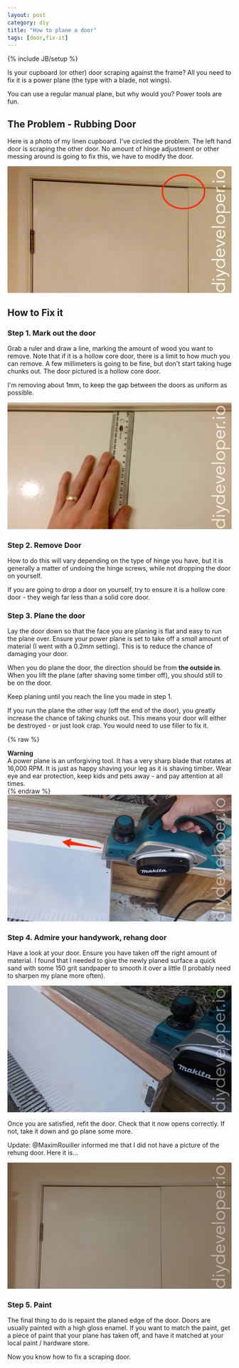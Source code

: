 ```yaml
---
layout: post
category: diy
title: "How to plane a door"
tags: [door,fix-it]
---
```

{% include JB/setup %}

Is your cupboard (or other) door scraping against the frame? All you need to fix it is a power plane (the type with a blade, not wings).

<!--more-->

You can use a regular manual plane, but why would you? Power tools are fun.

## The Problem - Rubbing Door ##

Here is a photo of my linen cupboard. I've circled the problem. The left hand door is scraping the other door. No amount of hinge adjustment or other messing around is going to fix this, we have to modify the door.

<img class="img-responsive blog-img " src="/assets/images/diy/plane-door-1.jpg" alt="Our door is too big" />

## How to Fix it ##

### Step 1. Mark out the door ###

Grab a ruler and draw a line, marking the amount of wood you want to remove. Note that if it is a hollow core door, there is a limit to how much you can remove. A few millimeters is going to be fine, but don't start taking huge chunks out. The door pictured is a hollow core door.

I'm removing about 1mm, to keep the gap between the doors as uniform as possible.

<img class="img-responsive blog-img " src="/assets/images/diy/plane-door-2.jpg" alt="marking the door" />

### Step 2. Remove Door ###

How to do this will vary depending on the type of hinge you have, but it is generally a matter of undoing the hinge screws, while not dropping the door on yourself.

If you are going to drop a door on yourself, try to ensure it is a hollow core door - they weigh far less than a solid core door.

### Step 3. Plane the door ###

Lay the door down so that the face you are planing is flat and easy to run the plane over. Ensure your power plane is set to take off a *small* amount of material (I went with a 0.2mm setting). This is to reduce the chance of damaging your door.

When you do plane the door, the direction should be from **the outside in**. When you lift the plane (after shaving some timber off), you should still to be on the door.

Keep planing until you reach the line you made in step 1.

If you run the plane the other way (off the end of the door), you greatly increase the chance of taking chunks out. This means your door will either be destroyed - or just look crap. You would need to use filler to fix it.

{% raw %}
<div class="bg-warning messagebox round"><i class="fa fa-exclamation-triangle left pad 10"></i><strong class="leftpad5">Warning</strong>
<div class="pad10">A power plane is an unforgiving tool. It has a very sharp blade that rotates at 16,000 RPM. It is just as happy shaving your leg as it is shaving timber. Wear eye and ear protection, keep kids and pets away - and pay attention at all times.</div>
</div>
{% endraw %}

<img class="img-responsive blog-img " src="/assets/images/diy/plane-door-3.jpg" alt="plane goes this way" />

### Step 4. Admire your handywork, rehang door ###

Have a look at your door. Ensure you have taken off the right amount of material. I found that I needed to give the newly planed surface a quick sand with some 150 grit sandpaper to smooth it over a little (I probably need to sharpen my plane more often).

<img class="img-responsive blog-img " src="/assets/images/diy/plane-door-4.jpg" alt="nicely doored" />

Once you are satisfied, refit the door. Check that it now opens correctly. If not, take it down and go plane some more.

Update: @MaximRouiller informed me that I did not have a picture of the rehung door. Here it is...

<img class="img-responsive blog-img " src="/assets/images/diy/plane-door-5.jpg" alt="rehung door" />

### Step 5. Paint ###

The final thing to do is repaint the planed edge of the door. Doors are usually painted with a high gloss enamel. If you want to match the paint, get a piece of paint that your plane has taken off, and have it matched at your local paint / hardware store.

Now you know how to fix a scraping door.
